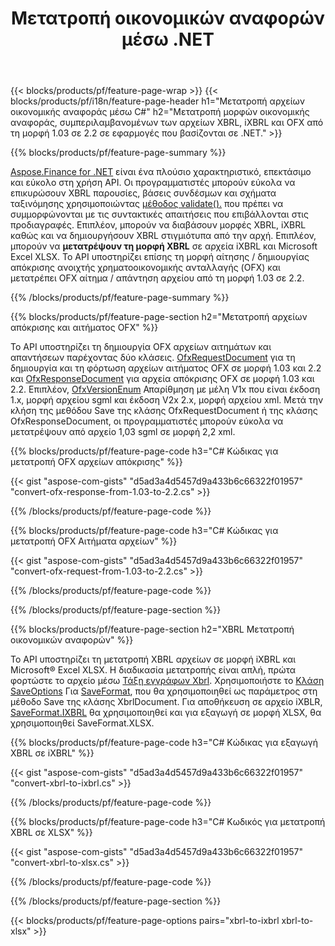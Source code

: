 ﻿---
title: Μετατροπή οικονομικών αναφορών μέσω .NET
url: /el/net/conversion/
description:  Κωδικός C# για μετατροπή οικονομικών αναφορών σε μορφές αρχείων XBRL, iXBRL και OFX μέσω της βιβλιοθήκης .NET.
---
{{< blocks/products/pf/feature-page-wrap >}}
{{< blocks/products/pf/i18n/feature-page-header h1="Μετατροπή αρχείων οικονομικής αναφοράς μέσω C#" h2="Μετατροπή μορφών οικονομικής αναφοράς, συμπεριλαμβανομένων των αρχείων XBRL, iXBRL και OFX από τη μορφή 1.03 σε 2.2 σε εφαρμογές που βασίζονται σε .NET." >}}

{{% blocks/products/pf/feature-page-summary %}}

[Aspose.Finance for .NET](https://products.aspose.com/finance/net/) είναι ένα πλούσιο χαρακτηριστικό, επεκτάσιμο και εύκολο στη χρήση API. Οι προγραμματιστές μπορούν εύκολα να επικυρώσουν XBRL παρουσίες, βάσεις συνδέσμων και σχήματα ταξινόμησης χρησιμοποιώντας [μέθοδος validate().](https://apireference.aspose.com/finance/net/aspose.finance.xbrl/xbrlinstance/methods/validate) που πρέπει να συμμορφώνονται με τις συντακτικές απαιτήσεις που επιβάλλονται στις προδιαγραφές. Επιπλέον, μπορούν να διαβάσουν μορφές XBRL, iXBRL καθώς και να δημιουργήσουν XBRL στιγμιότυπα από την αρχή. Επιπλέον, μπορούν να **μετατρέψουν τη μορφή XBRL** σε αρχεία iXBRL και Microsoft Excel XLSX. Το API υποστηρίζει επίσης τη μορφή αίτησης / δημιουργίας απόκρισης ανοιχτής χρηματοοικονομικής ανταλλαγής (OFX) και μετατρέπει OFX αίτημα / απάντηση αρχείου από τη μορφή 1.03 σε 2.2.

{{% /blocks/products/pf/feature-page-summary %}}

{{% blocks/products/pf/feature-page-section h2="Μετατροπή αρχείων απόκρισης και αιτήματος OFX" %}}

Το API υποστηρίζει τη δημιουργία OFX αρχείων αιτημάτων και απαντήσεων παρέχοντας δύο κλάσεις. [OfxRequestDocument](https://apireference.aspose.com/finance/net/aspose.finance.ofx/ofxrequestdocument) για τη δημιουργία και τη φόρτωση αρχείων αιτήματος OFX σε μορφή 1.03 και 2.2 και [OfxResponseDocument](https://apireference.aspose.com/finance/net/aspose.finance.ofx/ofxresponsedocument) για αρχεία απόκρισης OFX σε μορφή 1.03 και 2.2. Επιπλέον, [OfxVersionEnum](https://apireference.aspose.com/finance/net/aspose.finance.ofx/ofxversionenum) Απαρίθμηση με μέλη V1x που είναι έκδοση 1.x, μορφή αρχείου sgml και έκδοση V2x 2.x, μορφή αρχείου xml. Μετά την κλήση της μεθόδου Save της κλάσης OfxRequestDocument ή της κλάσης OfxResponseDocument, οι προγραμματιστές μπορούν εύκολα να μετατρέψουν από αρχείο 1,03 sgml σε μορφή 2,2 xml.


{{% blocks/products/pf/feature-page-code h3="C# Κώδικας για μετατροπή OFX αρχείων απόκρισης" %}}

{{< gist "aspose-com-gists" "d5ad3a4d5457d9a433b6c66322f01957" "convert-ofx-response-from-1.03-to-2.2.cs" >}} 

{{% /blocks/products/pf/feature-page-code %}}

{{% blocks/products/pf/feature-page-code h3="C# Κώδικας για μετατροπή OFX Αιτήματα αρχείων" %}}

{{< gist "aspose-com-gists" "d5ad3a4d5457d9a433b6c66322f01957" "convert-ofx-request-from-1.03-to-2.2.cs" >}} 

{{% /blocks/products/pf/feature-page-code %}}

{{% /blocks/products/pf/feature-page-section %}}

{{% blocks/products/pf/feature-page-section h2="XBRL Μετατροπή οικονομικών αναφορών" %}}

Το API υποστηρίζει τη μετατροπή XBRL αρχείων σε μορφή iXBRL και Microsoft® Excel XLSX. Η διαδικασία μετατροπής είναι απλή, πρώτα φορτώστε το αρχείο μέσω [Τάξη εγγράφων Xbrl](https://apireference.aspose.com/finance/net/aspose.finance.xbrl/xbrldocument). Χρησιμοποιήστε το [Κλάση SaveOptions](https://apireference.aspose.com/finance/net/aspose.finance.xbrl/saveoptions) Για [SaveFormat](https://apireference.aspose.com/finance/net/aspose.finance.xbrl/saveoptions/properties/saveformat), που θα χρησιμοποιηθεί ως παράμετρος στη μέθοδο Save της κλάσης XbrlDocument. Για αποθήκευση σε αρχείο iXBLR, [SaveFormat.IXBRL](https://apireference.aspose.com/finance/net/aspose.finance.xbrl/saveformat) θα χρησιμοποιηθεί και για εξαγωγή σε μορφή XLSX, θα χρησιμοποιηθεί SaveFormat.XLSX.

{{% blocks/products/pf/feature-page-code h3="C# Κώδικας για εξαγωγή XBRL σε iXBRL" %}}

{{< gist "aspose-com-gists" "d5ad3a4d5457d9a433b6c66322f01957" "convert-xbrl-to-ixbrl.cs" >}} 

{{% /blocks/products/pf/feature-page-code %}}

{{% blocks/products/pf/feature-page-code h3="C# Κωδικός για μετατροπή XBRL σε XLSX" %}}

{{< gist "aspose-com-gists" "d5ad3a4d5457d9a433b6c66322f01957" "convert-xbrl-to-xlsx.cs" >}} 

{{% /blocks/products/pf/feature-page-code %}}

{{% /blocks/products/pf/feature-page-section %}}

{{< blocks/products/pf/feature-page-options pairs="xbrl-to-ixbrl xbrl-to-xlsx" >}}
